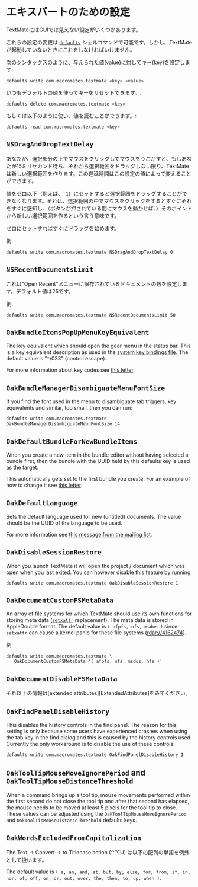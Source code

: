 # エキスパートのための設定

TextMateにはGUIでは見えない設定がいくつかあります。

これらの設定の変更は [`defaults`](http://developer.apple.com/documentation/Darwin/Reference/ManPages/man1/defaults.1.html) シェルコマンドで可能です。しかし、TextMateが起動していないときにこれをしなければいけません。

次のシンタックスのように、与えられた値(value)に対してキー(key)を設定します:

    defaults write com.macromates.textmate «key» «value»

いつもデフォルトの値を使ってキーをリセットできます。:

    defaults delete com.macromates.textmate «key»

もしくは以下のように使い、値を読むことができます。:

    defaults read com.macromates.textmate «key»


## `NSDragAndDropTextDelay`

あなたが、選択部分の上でマウスをクリックしてマウスをうごかすと、もしあなたが15ミリセカンド待ち、それから選択範囲をドラッグしない限り、TextMateは新しい選択範囲を作ります。この遅延時間はこの設定の値によって変えることができます。

値をゼロ以下（例えば、`-1`）にセットすると選択範囲をドラッグすることができなくなります。それは、選択範囲の中でマウスをクリックをするとすぐにそれをすぐに感知し、（ボタンが押されている間にマウスを動かせば、）そのポイントから新しい選択範囲を作るという言う意味です。

ゼロにセットすればすぐにドラッグを始めます。

例:

    defaults write com.macromates.textmate NSDragAndDropTextDelay 0


## `NSRecentDocumentsLimit`

これは"Open Recent"メニューに保存されているドキュメントの数を設定します。デフォルト値は25です。

例:

    defaults write com.macromates.textmate NSRecentDocumentsLimit 50

## `OakBundleItemsPopUpMenuKeyEquivalent`

The key equivalent which should open the gear menu in the status bar. This is a key equivalent description as used in the [system key bindings file](http://macromates.com/blog/archives/2005/07/05/key-bindings-for-switchers/). The default value is "^\033" (control escape).

For more information about key codes see [this letter](http://lists.macromates.com/pipermail/textmate/2006-April/009955.html).

## `OakBundleManagerDisambiguateMenuFontSize`

If you find the font used in the menu to disambiguate tab triggers, key equivalents and similar, too small, then you can run:

    defaults write com.macromates.textmate OakBundleManagerDisambiguateMenuFontSize 14

## `OakDefaultBundleForNewBundleItems`

When you create a new item in the bundle editor without having selected a bundle first, then the bundle with the UUID held by this defaults key is used as the target.

This automatically gets set to the first bundle you create. For an example of how to change it see [this letter](http://lists.macromates.com/pipermail/textmate/2006-May/010651.html).

## `OakDefaultLanguage`

Sets the default language used for new (untitled) documents. The value should be the UUID of the language to be used.

For more information see [this message from the mailing list](http://lists.macromates.com/pipermail/textmate/2006-February/008276.html).


## `OakDisableSessionRestore`

When you launch TextMate it will open the project / document which was open when you last exited. You can however disable this feature by running:

    defaults write com.macromates.textmate OakDisableSessionRestore 1


## `OakDocumentCustomFSMetaData`

An array of file systems for which TextMate should use its own functions for storing meta data ([`setxattr`](http://developer.apple.com/documentation/Darwin/Reference/ManPages/man2/setxattr.2.html) replacement). The meta data is stored in AppleDouble format. The default value is `( afpfs, nfs, msdos )` since `setxattr` can cause a kernel panic for these file systems ([rdar://4162474](rdar://problem/4162474)).

例:

    defaults write com.macromates.textmate \
       OakDocumentCustomFSMetaData '( afpfs, nfs, msdos, hfs )'


## `OakDocumentDisableFSMetaData`

それ以上の情報は[extended attributes][ExtendedAttributes]をみてください。

## `OakFindPanelDisableHistory`

This disables the history controls in the find panel. The reason for this setting is only because some users have experienced crashes when using the tab key in the find dialog and this is caused by the history controls used. Currently the only workaround is to disable the use of these controls:

    defaults write com.macromates.textmate OakFindPanelDisableHistory 1

## `OakToolTipMouseMoveIgnorePeriod` and `OakToolTipMouseDistanceThreshold`

When a command brings up a tool tip, mouse movements performed within the first second do not close the tool tip and after that second has elapsed, the mouse needs to be moved at least 5 pixels for the tool tip to close. These values can be adjusted using the `OakToolTipMouseMoveIgnorePeriod` and `OakToolTipMouseDistanceThreshold` defaults keys.

## `OakWordsExcludedFromCapitalization`

The Text &#x2192; Convert &#x2192; to Titlecase action (&#x2303;&#x2325;U) は以下の配列の単語を例外として扱います。

The default value is `( a, an, and, at, but, by, else, for, from, if, in, nor, of, off, on, or, out, over, the, then, to, up, when )`.


